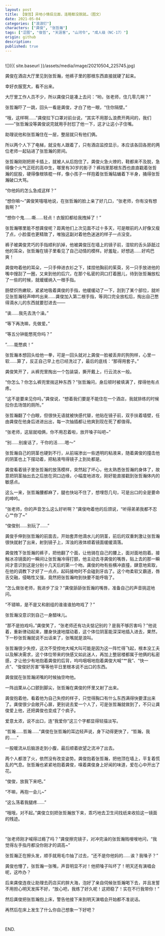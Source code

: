```yaml
---
layout: post
title: 【俊哲】异地小情侣见面，连鞋都没脱就…（图文）
date: 2021-05-04
categories: ["浪浪钉"]
characters: ["龚俊", "张哲瀚"]
tags: ["涩图", "俊哲", "天涯客", "山河令", "成人级（NC-17）"]
origin: github
description: 
published: true
---
```


<br>
![]({{ site.baseurl }}/assets/media/image/20210504_225745.jpg)

<br>

龚俊在酒店大厅里见到张哲瀚，他裤子里的那根东西直接就硬了起来。

幸好衣服宽大，看不出来。

大厅里工作人员不少，所以龚俊只是凑上去问：“哟，张老师，住几零几啊？”

张哲瀚吓了一跳，回头一看是龚俊，才白了他一眼，“住你隔壁。”

“哦，这样啊……”龚俊拉下口罩对前台说，“其实不用那么浪费开两间的，我们——”张哲瀚没等龚俊说完就用手肘怼了他一下，这才让这小子住嘴。

助理说他和张哲瀚住在一层，整层就只有他们俩。

所以两个人下了电梯，就没有人跟着了，只有酒店监控显示，本应该各回各房的两位老师一起钻进了张哲瀚的房间。

张哲瀚刚刚把房卡插上，就被人从后抱住了。龚俊火急火燎的，鞋都来不及脱，急得像个火气正旺的高中生，哪里有30岁的影子？裤裆里那根东西也直直戳着张哲瀚的屁股，硬得像根铁棍一样，像小孩子一样抱着张哲瀚轱蛹着下半身，捅得张哲瀚破口大骂。

“你他妈的怎么急成这样？”

“想你嘛～”龚俊笑嘻嘻地说，在张哲瀚的脸上亲了好几口，“张老师，你有没有想我啊？”

“想你个鬼……嘶……轻点！衣服扣都给我拽掉了！”

张哲瀚哪里能不想龚俊呢？距离他们上次见面不过十多天，可是眼前的人好像又瘦了点，小脸蛋也更精致了，唯独这副对着他色迷迷的样子一点没变。

裤子被龚俊灵巧的手指顺利扒掉，他被龚俊压在墙上的镜子前，湿软的舌头舔舐过他的耳朵，张哲瀚在镜子里看见了自己动情的模样。好羞耻，好想逃……好鸡巴爽！

龚俊吻着他的耳朵，一只手伸进衣衫之下，揉捏他胸前的茱萸，另一只手放进他的嘴中搜刮了一圈，又来到他的后穴，在那个私密的洞口打着圈儿，待到张哲瀚放松了一些的时候，就缓缓纳入一根手指。

肠壁炽热嫩软，紧紧地吸着龚俊的手指，他缓缓动了一下，刮到了某个部位，就听见张哲瀚轻声呻吟出来……龚俊加入第二根手指，等洞口完全放松后，掏出自己憋得滴水儿的东西就要怼进去——

“诶……我先去洗个澡。”

“等下再洗嘛，先做爱。”

“等五分钟能憋死你吗？”

“……能憋疯！”

张哲瀚本想回头给他一拳，可是一回头就对上龚俊一脸被丢弃的狗狗样，心里一软……算了，反正自己早上也已经洗过了，最后的底线：“那得用套子。”

龚俊笑开了，从裤兜里掏出一个包装袋，撕开戴上，行云流水一般。

“你怎么？你怎么裤兜里揣这种东西？”张哲瀚问，身后顿时被填满了，撑得他有点疼。

“这不是要来见你吗，”龚俊说，“想着我们要是不能住在一个酒店，我就排练的时候拉你去场馆的厕所。”

张哲瀚翻了个白眼，但很快无语就被快感代替，他贴在镜子前，双手扶着墙壁，任由龚俊在他身后进进出出，每一次抽插都让他爽到现在死了都值得。

“张老师，这层就咱俩，你不用忍着啦，放开嗓子叫吧~”

“别……别废话了，干你的活……嗯～”

张哲瀚自己的阴茎也硬到不行，从前端渗出一些透明的粘液来，随着龚俊的撞击他的阴茎也上下摆动着，把粘液甩得镜子上到处都是。

龚俊看着镜子里张哲瀚的放荡模样，突然起了坏心，他太熟悉张哲瀚的身体了，故意把阴茎抽出去之后放在洞口边缘，小幅度地进攻，刚好能直接戳到张哲瀚体内的敏感点。

这么一来，张哲瀚腰都麻了，腿也快站不住了，想埋怨几句，可是出口的全是要命的呻吟。

“张老师，你的声音怎么这么好听啊？”龚俊吻着他的后颈说，“听得弟弟我都不忍心艹你了~”

“俊俊别……别玩了……”

龚俊手伸到张哲瀚的前面去，开始套弄他滴水儿的阴茎，前后的双重刺激让张哲瀚很快就射了出来，射到镜子上，浑浊的液体顺着镜面缓缓滴落。

龚俊拽下张哲瀚的裤子，把他翻了个面，让他骑在自己的腰上，面对面地抱着。接触冰凉镜面的一瞬间让张哲瀚冷得打颤，他主动去寻龚俊的嘴唇，贴上去的那一瞬间才意识到这是分别十几天后的第一个吻。龚俊的吻有些横冲直撞，肆意地索取，在他的调教下才好了一点点，起码接吻时不会磕到牙齿了。这个吻柔软又霸道，唇舌交融，侵略性又强，竟然把张哲瀚吻到快要不能呼吸了。

“怎么做张老师，我进步了没？”龚俊舔舔张哲瀚的嘴唇，准备自己的声音挑逗地问。

“不错嘛，是不是又和剧组的谁谁谁拍吻戏了？”

张哲瀚没意识到自己一身醋味儿。

“那不是拍戏吗，”龚俊笑了，“张老师还有功夫惦记别的？是我不够厉害吗？”他说着，重新律动起来，腰身快速地摆动着，这个体位阴茎能深深地插入进去，果然，下一秒张哲瀚就说不出话来了，张嘴就是浪叫。

张哲瀚很少失控，这次不受控地大喊大叫可能是因为这一阵忙得飞起，根本没工夫以及解决需求，这个体位带来的快感又如此迷人，再加上整层楼都属于他俩的私密感，才让他少有地抱着龚俊的后背，呜呜咽咽地抱着龚俊大喊“艹我”、“快一点”、“俊俊好厉害”等等他平日里根本说不出口的东西。

龚俊就在张哲瀚闭嘴的时候抽空吻他。

一阵战栗从心口颤到脚尖，张哲瀚在龚俊的怀里又射了出来。

龚俊抱着他，看着他为自己失控的样子，只觉得胸口有什么东西满得快要漾出来了。龚俊很少会敞开心扉，更别说去爱一个人了，可是张哲瀚就做到了，不只让龚俊爱上他，还把龚俊也变成了个疯子。

爱意太浓，说不出口，连“我爱你”这三个字都显得轻描淡写。

“哲瀚……哲瀚……”龚俊在张哲瀚的耳边轻声说，身下动得更快了，“哲瀚，我的……”

一股暖流从后脑游走到小腹，最后顺着欲望之流冲了出去。

两个人都泄了火，依然没有改变姿势。龚俊抱着张哲瀚，把他顶在墙上，平复着慌乱的气息。张哲瀚也紧紧地抱着龚俊，嗅着龚俊身上好闻的味道，爱在心中开出了花。

“俊俊，放我下来吧。”

“不嘛，再抱一会儿~”

“这么荡着我腿疼……”

“哦哦，对不起。”龚俊立刻把张哲瀚放下来，乖巧地去卫生间找纸来收拾这一镜面的残迹。

<br>

“张老师刚才喊得过瘾了吗？”龚俊擦完镜子，对冲完澡的张哲瀚贱嗖嗖地问，“我觉得左手指月都没你刚才的调高~”

张哲瀚正在擦头发，顺手就用毛巾抽了过去，“还不是你他妈的……诶？我嗓子？”

龚俊也懵了，张哲瀚一张嘴，声音明显不对！他把嗓子叫坏了！明天还有演唱会呢，这咋办？

后来龚俊连夜让助理去药店买的胖大海，泡好了亲自伺候张哲瀚喝下去，并且发誓不用担心明天发挥不好，“放心吧，我练了好久呢！这把稳了！实在不行我带你！”

然后龚俊把张哲瀚抱上床，警告他接下来到明天演唱会开始都不准说话。

再然后在床上发生了什么你自己想象一下好吧？

<br>

END.